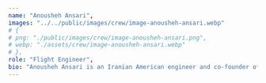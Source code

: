 ```yaml
---
name: "Anousheh Ansari",
images: "../../public/images/crew/image-anousheh-ansari.webp"
# {
# png: "./public/images/crew/image-anousheh-ansari.png",
# webp: "./assets/crew/image-anousheh-ansari.webp"
# },
role: "Flight Engineer",
bio: "Anousheh Ansari is an Iranian American engineer and co-founder of Prodea Systems. Ansari was the fourth self-funded space tourist, the first self-funded woman to fly to the ISS, and the first Iranian in space."
---
```

